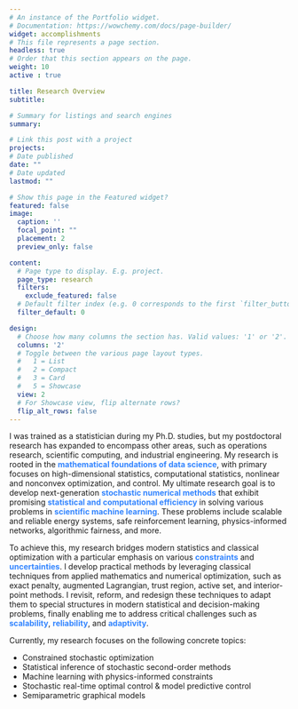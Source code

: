 ```yaml
---
# An instance of the Portfolio widget.
# Documentation: https://wowchemy.com/docs/page-builder/
widget: accomplishments
# This file represents a page section.
headless: true
# Order that this section appears on the page.
weight: 10
active : true  

title: Research Overview
subtitle: 

# Summary for listings and search engines
summary:

# Link this post with a project
projects:
# Date published
date: ""
# Date updated
lastmod: ""

# Show this page in the Featured widget?
featured: false
image:
  caption: ''
  focal_point: ""
  placement: 2
  preview_only: false

content:
  # Page type to display. E.g. project.
  page_type: research
  filters:
    exclude_featured: false
  # Default filter index (e.g. 0 corresponds to the first `filter_button` instance below).
  filter_default: 0

design:
  # Choose how many columns the section has. Valid values: '1' or '2'.
  columns: '2'
  # Toggle between the various page layout types.
  #   1 = List
  #   2 = Compact
  #   3 = Card
  #   5 = Showcase
  view: 2
  # For Showcase view, flip alternate rows?
  flip_alt_rows: false
---
```


I was trained as a statistician during my Ph.D. studies, but my postdoctoral research has expanded to encompass other areas, such as operations research, scientific computing, and industrial engineering. My research is rooted in the **<span style="color: rgb(51,133,255);">mathematical foundations of data science</span>**, with primary focuses on high-dimensional statistics, computational statistics, nonlinear and nonconvex optimization, and control. My ultimate research goal is to develop next-generation **<span style="color: rgb(51,133,255);">stochastic numerical methods</span>** that exhibit promising **<span style="color: rgb(51,133,255);">statistical and computational efficiency</span>** in solving various problems in **<span style="color: rgb(51,133,255);">scientific machine learning</span>**. These problems include scalable and reliable energy systems, safe reinforcement learning, physics-informed networks, algorithmic fairness, and more.


To achieve this, my research bridges modern statistics and classical optimization with a particular emphasis on various **<span style="color: rgb(51,133,255);">constraints</span>** and **<span style="color: rgb(51,133,255);">uncertainties</span>**. I develop practical methods by leveraging classical techniques from applied mathematics and numerical optimization, such as exact penalty, augmented Lagrangian, trust region, active set, and interior-point methods. I revisit, reform, and redesign these techniques to adapt them to special structures in modern statistical and decision-making problems, finally enabling me to address critical challenges such as **<span style="color: rgb(51,133,255);">scalability</span>**, **<span style="color: rgb(51,133,255);">reliability</span>**, and **<span style="color: rgb(51,133,255);">adaptivity</span>**.


Currently, my research focuses on the following concrete topics:

* Constrained stochastic optimization 
* Statistical inference of stochastic second-order methods 
* Machine learning with physics-informed constraints 
* Stochastic real-time optimal control \& model predictive control 
* Semiparametric graphical models 




